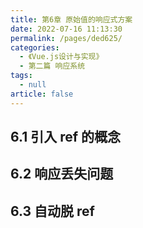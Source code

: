 ```yaml
---
title: 第6章 原始值的响应式方案
date: 2022-07-16 11:13:30
permalink: /pages/ded625/
categories: 
  - 《Vue.js设计与实现》
  - 第二篇 响应系统
tags: 
  - null
article: false
---
```


## 6.1 引入 ref 的概念

## 6.2 响应丢失问题

## 6.3 自动脱 ref
